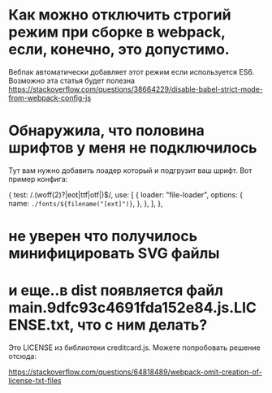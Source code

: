 # Как можно отключить строгий режим при сборке в webpack, если, конечно, это допустимо.  

Вебпак автоматически добавляет этот режим если используется ES6. Возможно эта статья будет полезна
https://stackoverflow.com/questions/38664229/disable-babel-strict-mode-from-webpack-config-js

# Обнаружила, что половина шрифтов у меня не подключилось
Тут вам нужно добавить лоадер который и подгрузит ваш шрифт. Вот пример конфига:

{
        test: /\.(woff(2)?|eot|ttf|otf|)$/,
        use: [
          {
            loader: "file-loader",
            options: {
              name: `./fonts/${filename("[ext]")}`,
            },
          },
        ],
},

# не уверен что получилось минифицировать SVG файлы


# и еще..в dist появляется файл main.9dfc93c4691fda152e84.js.LICENSE.txt, что с ним делать?

Это LICENSE из библиотеки creditcard.js. Можете попробовать решение отсюда:

https://stackoverflow.com/questions/64818489/webpack-omit-creation-of-license-txt-files
